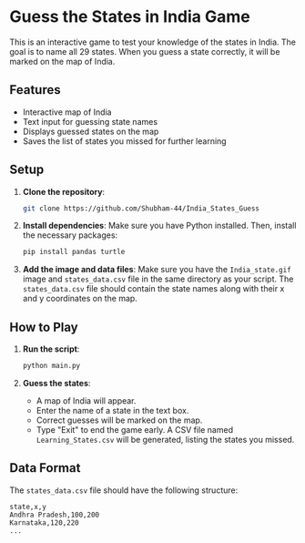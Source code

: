 # Guess the States in India Game

This is an interactive game to test your knowledge of the states in India. The goal is to name all 29 states. When you guess a state correctly, it will be marked on the map of India.

## Features

- Interactive map of India
- Text input for guessing state names
- Displays guessed states on the map
- Saves the list of states you missed for further learning

## Setup

1. **Clone the repository**:
    ```sh
    git clone https://github.com/Shubham-44/India_States_Guess
    ```

2. **Install dependencies**:
    Make sure you have Python installed. Then, install the necessary packages:
    ```sh
    pip install pandas turtle
    ```

3. **Add the image and data files**:
    Make sure you have the `India_state.gif` image and `states_data.csv` file in the same directory as your script. The `states_data.csv` file should contain the state names along with their x and y coordinates on the map.

## How to Play

1. **Run the script**:
    ```sh
    python main.py
    ```

2. **Guess the states**:
    - A map of India will appear.
    - Enter the name of a state in the text box.
    - Correct guesses will be marked on the map.
    - Type "Exit" to end the game early. A CSV file named `Learning_States.csv` will be generated, listing the states you missed.

## Data Format

The `states_data.csv` file should have the following structure:

```csv
state,x,y
Andhra Pradesh,100,200
Karnataka,120,220
...
